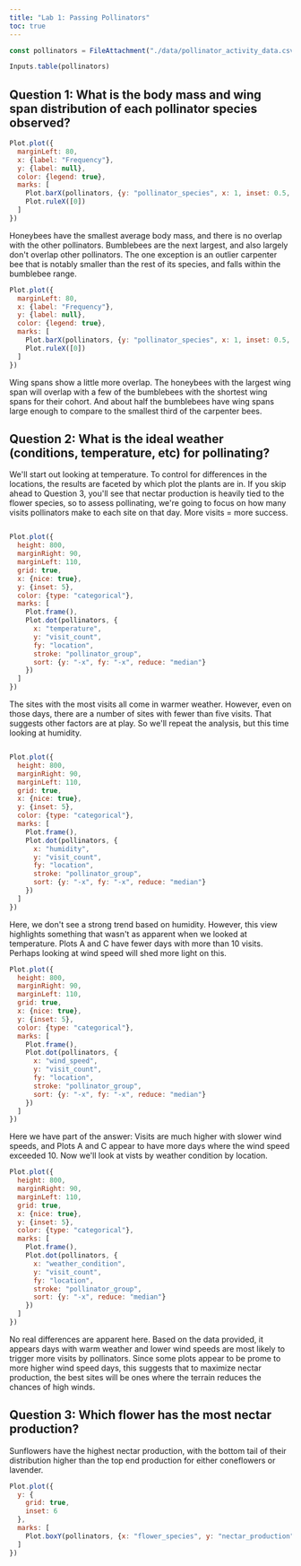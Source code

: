 ```yaml
---
title: "Lab 1: Passing Pollinators"
toc: true
---
```



```js
const pollinators = FileAttachment("./data/pollinator_activity_data.csv").csv({ typed: true })
```

```js
Inputs.table(pollinators)
```

## Question 1: What is the body mass and wing span distribution of each pollinator species observed? 

```js
Plot.plot({
  marginLeft: 80,
  x: {label: "Frequency"},
  y: {label: null},
  color: {legend: true},
  marks: [
    Plot.barX(pollinators, {y: "pollinator_species", x: 1, inset: 0.5, fill: "avg_body_mass_g", sort: "avg_body_mass_g"}),
    Plot.ruleX([0])
  ]
})
```
Honeybees have the smallest average body mass, and there is no overlap with the other pollinators. Bumblebees are the next largest, and also largely don't overlap other pollinators. The one exception is an outlier carpenter bee that is notably smaller than the rest of its species, and falls within the bumblebee range.  

```js
Plot.plot({
  marginLeft: 80,
  x: {label: "Frequency"},
  y: {label: null},
  color: {legend: true},
  marks: [
    Plot.barX(pollinators, {y: "pollinator_species", x: 1, inset: 0.5, fill: "avg_wing_span_mm", sort: "avg_wing_span_mm"}),
    Plot.ruleX([0])
  ]
})
```
Wing spans show a little more overlap. The honeybees with the largest wing span will overlap with a few of the bumblebees with the shortest wing spans for their cohort. And about half the bumblebees have wing spans large enough to compare to the smallest third of the carpenter bees. 


## Question 2: What is the ideal weather (conditions, temperature, etc) for pollinating?

We'll start out looking at temperature. To control for differences in the locations, the results are faceted by which plot the plants are in. If you skip ahead to Question 3, you'll see that nectar production is heavily tied to the flower species, so to assess pollinating, we're going to focus on how many visits pollinators make to each site on that day. More visits = more success. 

```js

Plot.plot({
  height: 800,
  marginRight: 90,
  marginLeft: 110,
  grid: true,
  x: {nice: true},
  y: {inset: 5},
  color: {type: "categorical"},
  marks: [
    Plot.frame(),
    Plot.dot(pollinators, {
      x: "temperature",
      y: "visit_count",
      fy: "location",
      stroke: "pollinator_group",
      sort: {y: "-x", fy: "-x", reduce: "median"}
    })
  ]
})

```
The sites with the most visits all come in warmer weather. However, even on those days, there are a number of sites with fewer than five visits. That suggests other factors are at play. So we'll repeat the analysis, but this time looking at humidity. 

```js

Plot.plot({
  height: 800,
  marginRight: 90,
  marginLeft: 110,
  grid: true,
  x: {nice: true},
  y: {inset: 5},
  color: {type: "categorical"},
  marks: [
    Plot.frame(),
    Plot.dot(pollinators, {
      x: "humidity",
      y: "visit_count",
      fy: "location",
      stroke: "pollinator_group",
      sort: {y: "-x", fy: "-x", reduce: "median"}
    })
  ]
})

```

Here, we don't see a strong trend based on humidity. However, this view highlights something that wasn't as apparent when we looked at temperature. Plots A and C have fewer days with more than 10 visits. Perhaps looking at wind speed will shed more light on this. 

```js
Plot.plot({
  height: 800,
  marginRight: 90,
  marginLeft: 110,
  grid: true,
  x: {nice: true},
  y: {inset: 5},
  color: {type: "categorical"},
  marks: [
    Plot.frame(),
    Plot.dot(pollinators, {
      x: "wind_speed",
      y: "visit_count",
      fy: "location",
      stroke: "pollinator_group",
      sort: {y: "-x", fy: "-x", reduce: "median"}
    })
  ]
})
```

Here we have part of the answer: Visits are much higher with slower wind speeds, and Plots A and C appear to have more days where the wind speed exceeded 10. Now we'll look at vists by weather condition by location. 

```js
Plot.plot({
  height: 800,
  marginRight: 90,
  marginLeft: 110,
  grid: true,
  x: {nice: true},
  y: {inset: 5},
  color: {type: "categorical"},
  marks: [
    Plot.frame(),
    Plot.dot(pollinators, {
      x: "weather_condition",
      y: "visit_count",
      fy: "location",
      stroke: "pollinator_group",
      sort: {y: "-x", reduce: "median"}
    })
  ]
})
```
No real differences are apparent here. Based on the data provided, it appears days with warm weather and lower wind speeds are most likely to trigger more visits by pollinators. Since some plots appear to be prome to more higher wind speed days, this suggests that to maximize nectar production, the best sites will be ones where the terrain reduces the chances of high winds. 

## Question 3: Which flower has the most nectar production?

Sunflowers have the highest nectar production, with the bottom tail of their distribution higher than the top end production for either coneflowers or lavender.

```js
Plot.plot({
  y: {
    grid: true,
    inset: 6
  },
  marks: [
    Plot.boxY(pollinators, {x: "flower_species", y: "nectar_production"})
  ]
})
```
